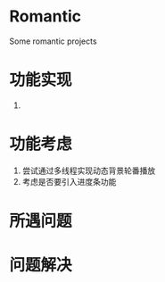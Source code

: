 # Romantic
Some romantic projects

# 功能实现
1. 

# 功能考虑
1. 尝试通过多线程实现动态背景轮番播放
2. 考虑是否要引入进度条功能

# 所遇问题

# 问题解决

